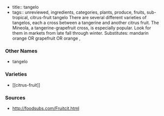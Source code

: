 - title:: tangelo
- tags:: unreviewed, ingredients, categories, plants, produce, fruits, sub-tropical, citrus-fruit
tangelo There are several different varieties of tangelos, each a cross between a tangerine and another citrus fruit. The Mineola, a tangerine-grapefruit cross, is especially popular. Look for them in markets from late fall through winter. Substitutes: mandarin orange OR grapefruit OR orange ,

### Other Names

* tangelo

### Varieties

* [[citrus-fruit]]

### Sources
* http://foodsubs.com/Fruitcit.html

